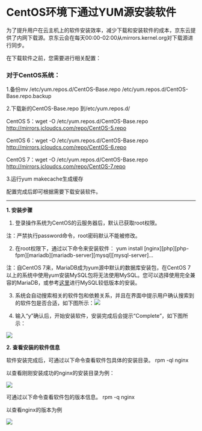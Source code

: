 # **CentOS环境下通过YUM源安装软件**

为了提升用户在云主机上的软件安装效率，减少下载和安装软件的成本，京东云提供了内网下载源。京东云会在每天00:00-02:00从mirrors.kernel.org对下载源进行同步。

在下载软件之前，您需要进行相关配置：

### **对于CentOS系统：**

1.备份mv /etc/yum.repos.d/CentOS-Base.repo /etc/yum.repos.d/CentOS-Base.repo.backup

2.下载新的CentOS-Base.repo 到/etc/yum.repos.d/

[](https://mirrors.jcloudcs.com/repo/CentOS-7.repo)

CentOS 5：wget -O /etc/yum.repos.d/CentOS-Base.repo http://mirrors.jcloudcs.com/repo/CentOS-5.repo

CentOS 6：wget -O /etc/yum.repos.d/CentOS-Base.repo http://mirrors.jcloudcs.com/repo/CentOS-6.repo

CentOS 7：wget -O /etc/yum.repos.d/CentOS-Base.repo http://mirrors.jcloudcs.com/repo/CentOS-7.repo

3.运行yum makecache生成缓存

配置完成后即可根据需要下载安装软件。

****

**1. 安装步骤**

1) 登录操作系统为CentOS的云服务器后，默认已获取root权限。

注：严禁执行password命令，root密码默认不能被修改。

2) 在root权限下，通过以下命令来安装软件：
yum install [nginx][php][php-fpm][mariadb][mariadb-server][mysql][mysql-server]...

注：自CentOS 7来，MariaDB成为yum源中默认的数据库安装包，在CentOS 7以上的系统中使用yum安装MySQL包将无法使用MySQL。您可以选择使用完全兼容的MariaDB，或参考[这里](https://www.linode.com/docs/databases/mysql/how-to-install-mysql-on-centos-7)进行MySQL较低版本的安装。

3) 系统会自动搜索相关的软件包和依赖关系，并且在界面中提示用户确认搜索到的软件包是否合适，如下图所示：![](https://img1.jcloudcs.com/cms/03fffb64-3bd9-4ab0-b207-0ff54d197e6920170324203811.png)

4) 输入“y”确认后，开始安装软件，安装完成后会提示“Complete”，如下图所示：

![](https://img1.jcloudcs.com/cms/52ba93cb-6993-4dde-9e64-431237590c0120170324203829.png)

**2. 查看安装的软件信息**

软件安装完成后，可通过以下命令查看软件包具体的安装目录。
rpm -ql nginx

以查看刚刚安装成功的nginx的安装目录为例：

![](https://img1.jcloudcs.com/cms/a177b184-c5ba-41bf-9648-0b923963277120170324203845.png)

可通过以下命令查看软件包的版本信息。
rpm -q nginx

以查看nginx的版本为例

![](https://img1.jcloudcs.com/cms/58cd4030-6607-4f74-b9e8-89515ae04b1220170324203854.png)
